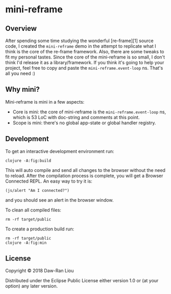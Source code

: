 # mini-reframe

## Overview

After spending some time studying the wonderful [re-frame][1] source code, I
created the `mini-reframe` demo in the attempt to replicate what I think is the
core of the re-frame framework. Also, there are some tweaks to fit my
personal tastes. Since the core of the mini-reframe is so small, I don't think
I'd release it as a library/framework. If you think it's going to help your
project, feel free to copy and paste the `mini-reframe.event-loop` ns. That's
all you need :)

## Why mini?

Mini-reframe is mini in a few aspects:

- Core is mini: the core of mini-reframe is the `mini-reframe.event-loop` ns,
  which is 53 LoC with doc-string and comments at this point.
- Scope is mini: there's no global app-state or global handler registry.

## Development

To get an interactive development environment run:

    clojure -A:fig:build

This will auto compile and send all changes to the browser without the
need to reload. After the compilation process is complete, you will
get a Browser Connected REPL. An easy way to try it is:

    (js/alert "Am I connected?")

and you should see an alert in the browser window.

To clean all compiled files:

    rm -rf target/public

To create a production build run:

	rm -rf target/public
	clojure -A:fig:min


## License

Copyright © 2018 Daw-Ran Liou

Distributed under the Eclipse Public License either version 1.0 or (at your
option) any later version.

